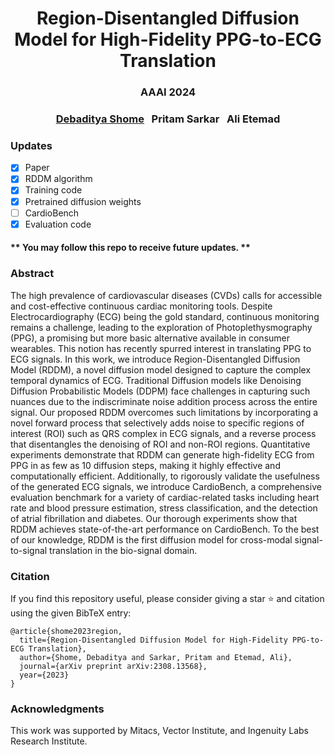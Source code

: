 <h1 align="center"> 
Region-Disentangled Diffusion Model for High-Fidelity PPG-to-ECG Translation
</h1>

<h3 align="center">
AAAI 2024
</h3>
<h3 align="center">
<a href="https://www.debadityashome.com">Debaditya Shome</a>
&nbsp;
Pritam Sarkar
&nbsp;
Ali Etemad
</h3>


### Updates
- [x] Paper
- [x] RDDM algorithm
- [x] Training code
- [x] Pretrained diffusion weights
- [ ] CardioBench
- [x] Evaluation code

#### ** You may follow this repo to receive future updates. **


### Abstract
The high prevalence of cardiovascular diseases (CVDs) calls for accessible and cost-effective continuous cardiac monitoring tools. Despite Electrocardiography (ECG) being the gold standard, continuous monitoring remains a challenge, leading to the exploration of Photoplethysmography (PPG), a promising but more basic alternative available in consumer wearables. This notion has recently spurred interest in translating PPG to ECG signals. In this work, we introduce Region-Disentangled Diffusion Model (RDDM), a novel diffusion model designed to capture the complex temporal dynamics of ECG. Traditional Diffusion models like Denoising Diffusion Probabilistic Models (DDPM) face challenges in capturing such nuances due to the indiscriminate noise addition process across the entire signal. Our proposed RDDM overcomes such limitations by incorporating a novel forward process that selectively adds noise to specific regions of interest (ROI) such as QRS complex in ECG signals, and a reverse process that disentangles the denoising of ROI and non-ROI regions. Quantitative experiments demonstrate that RDDM can generate high-fidelity ECG from PPG in as few as 10 diffusion steps, making it highly effective and computationally efficient. Additionally, to rigorously validate the usefulness of the generated ECG signals, we introduce CardioBench, a comprehensive evaluation benchmark for a variety of cardiac-related tasks including heart rate and blood pressure estimation, stress classification, and the detection of atrial fibrillation and diabetes. Our thorough experiments show that RDDM achieves state-of-the-art performance on CardioBench. To the best of our knowledge, RDDM is the first diffusion model for cross-modal signal-to-signal translation in the bio-signal domain.


### Citation
If you find this repository useful, please consider giving a star :star: and citation using the given BibTeX entry:

```
@article{shome2023region,
  title={Region-Disentangled Diffusion Model for High-Fidelity PPG-to-ECG Translation},
  author={Shome, Debaditya and Sarkar, Pritam and Etemad, Ali},
  journal={arXiv preprint arXiv:2308.13568},
  year={2023}
}
```

### Acknowledgments
This work was supported by Mitacs, Vector Institute, and
Ingenuity Labs Research Institute.
